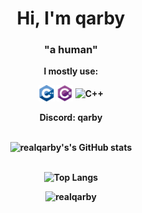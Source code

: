 <div align="center">
<h1 align="center">Hi, I'm qarby</h1>
<h3 align="center">"a  human"</h3>
   
<b>I mostly use:<b>
   
<img align="center" alt="HTML5" width="26px" src="https://raw.githubusercontent.com/devicons/devicon/master/icons/cplusplus/cplusplus-original.svg" />
<img align="center" alt="CSS3" width="26px" src="https://raw.githubusercontent.com/devicons/devicon/master/icons/csharp/csharp-original.svg" />
<img align="center" alt="C++" width="26px" src="https://www.vectorlogo.zone/logos/unity3d/unity3d-icon.svg" />
   <br></br>
   Discord: qarby
   <br></br>

 ![realqarby's's GitHub stats](https://github-readme-stats.vercel.app/api?username=realqarby&show_icons=true&theme=radical)
    <br></br>
   
   ![Top Langs](https://github-readme-stats.vercel.app/api/top-langs/?username=realqarby&theme=tokyonight)
   
   <img src="https://komarev.com/ghpvc/?username=realqarby&label=Number%20Visitors&color=000e27" alt="realqarby" /> 
   </center>
   
</div>
